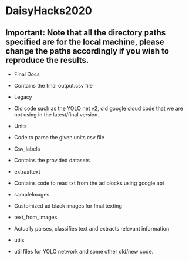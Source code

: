 # DaisyHacks2020
## Important: Note that all the directory paths specified are for the local machine, please change the paths accordingly if you wish to reproduce the results.
* Final Docs
- Contains the final output.csv file

* Legacy
- Old code such as the YOLO net v2, old google cloud code that we are not using in the latest/final version.

* Units
- Code to parse the given units csv file

* Csv_labels
- Contains the provided datasets

* extraxttext
- Contains code to read txt from the ad blocks using google api

* sampleImages
- Customized ad black images for final texting

* text_from_images
- Actually parses, classifies text and extracts relevant information

* utils
- util files for YOLO network and some other old/new code.




